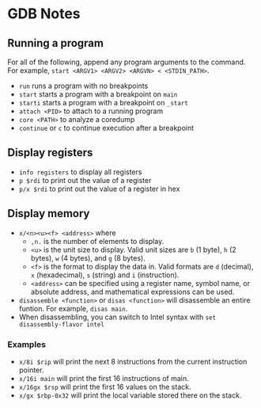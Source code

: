 # GDB Notes

## Running a program

For all of the following, append any program arguments to the command. For example, `start <ARGV1> <ARGV2> <ARGVN> < <STDIN_PATH>`.

- `run` runs a program with no breakpoints
- `start` starts a program with a breakpoint on `main`
- `starti` starts a program with a breakpoint on `_start`
- `attach <PID>` to attach to a running program
- `core <PATH>` to analyze a coredump
- `continue` or `c` to continue execution after a breakpoint

## Display registers

- `info registers` to display all registers
- `p $rdi` to print out the value of a register
- `p/x $rdi` to print out the value of a register in hex

## Display memory

- `x/<n><u><f> <address>` where
  - `,n.` is the number of elements to display.
  - `<u>` is the unit size to display. Valid unit sizes are `b` (1 byte), `h` (2 bytes), `w` (4 bytes), and `g` (8 bytes).
  - `<f>` is the format to display the data in. Valid formats are `d` (decimal), `x` (hexadecimal), `s` (string) and `i` (instruction).
  - `<address>` can be specified using a register name, symbol name, or absolute address, and mathematical expressions can be used.
- `disassemble <function>` or `disas <function>` will disassemble an entire funtion. For example, `disas main`.
- When disassembling, you can switch to Intel syntax with `set disassembly-flavor intel`

### Examples

- `x/8i $rip` will print the next 8 instructions from the current instruction pointer.
- `x/16i main` will print the first 16 instructions of main.
- `x/16gx $rsp` will print the first 16 values on the stack.
- `x/gx $rbp-0x32` will print the local variable stored there on the stack.
